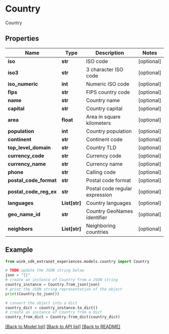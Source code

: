 # Country

Country

## Properties

Name | Type | Description | Notes
------------ | ------------- | ------------- | -------------
**iso** | **str** | ISO code | [optional] 
**iso3** | **str** | 3 character ISO code | [optional] 
**iso_numeric** | **int** | Numeric ISO code | [optional] 
**fips** | **str** | FIPS country code | [optional] 
**name** | **str** | Country name | [optional] 
**capital** | **str** | Country capital | [optional] 
**area** | **float** | Area in square kilometers | [optional] 
**population** | **int** | Country population | [optional] 
**continent** | **str** | Continent code | [optional] 
**top_level_domain** | **str** | Country TLD | [optional] 
**currency_code** | **str** | Currency code | [optional] 
**currency_name** | **str** | Currency name | [optional] 
**phone** | **str** | Calling code | [optional] 
**postal_code_format** | **str** | Postal code format | [optional] 
**postal_code_reg_ex** | **str** | Postal code regular expression | [optional] 
**languages** | **List[str]** | Country languages | [optional] 
**geo_name_id** | **str** | Country GeoNames identifier | [optional] 
**neighbors** | **List[str]** | Neighboring countries | [optional] 

## Example

```python
from wink_sdk_extranet_experiences.models.country import Country

# TODO update the JSON string below
json = "{}"
# create an instance of Country from a JSON string
country_instance = Country.from_json(json)
# print the JSON string representation of the object
print(Country.to_json())

# convert the object into a dict
country_dict = country_instance.to_dict()
# create an instance of Country from a dict
country_from_dict = Country.from_dict(country_dict)
```
[[Back to Model list]](../README.md#documentation-for-models) [[Back to API list]](../README.md#documentation-for-api-endpoints) [[Back to README]](../README.md)


